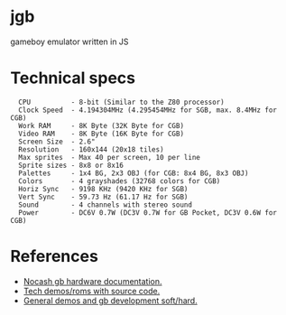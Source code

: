 jgb
===

gameboy emulator written in JS

Technical specs
===
```
  CPU          - 8-bit (Similar to the Z80 processor)
  Clock Speed  - 4.194304MHz (4.295454MHz for SGB, max. 8.4MHz for CGB)
  Work RAM     - 8K Byte (32K Byte for CGB)
  Video RAM    - 8K Byte (16K Byte for CGB)
  Screen Size  - 2.6"
  Resolution   - 160x144 (20x18 tiles)
  Max sprites  - Max 40 per screen, 10 per line
  Sprite sizes - 8x8 or 8x16
  Palettes     - 1x4 BG, 2x3 OBJ (for CGB: 8x4 BG, 8x3 OBJ)
  Colors       - 4 grayshades (32768 colors for CGB)
  Horiz Sync   - 9198 KHz (9420 KHz for SGB)
  Vert Sync    - 59.73 Hz (61.17 Hz for SGB)
  Sound        - 4 channels with stereo sound
  Power        - DC6V 0.7W (DC3V 0.7W for GB Pocket, DC3V 0.6W for CGB)
````

References
===

*  [Nocash gb hardware documentation.](http://problemkaputt.de/pandocs.htm)
*  [Tech demos/roms with source code.](http://www.opusgames.com/games/GBDev/GBDev.html)
*  [General demos and gb development soft/hard.](http://gbdev.gg8.se/)
